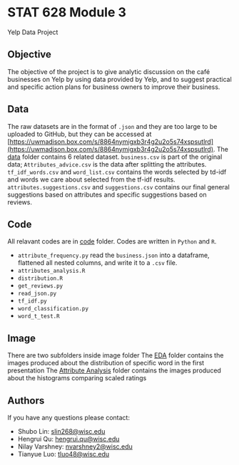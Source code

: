 # STAT 628 Module 3
Yelp Data Project

## Objective
The objective of the project is to give analytic discussion on the café 
businesses on Yelp by using data provided by Yelp, and to suggest practical and 
specific action plans for business owners to improve their business.

## Data


The raw datasets are in the format of `.json` and they are too large to be uploaded to GitHub, but they can be accessed at [https://uwmadison.box.com/s/8864nymigxb3r4g2u2o5s74xspsutlrd](https://uwmadison.box.com/s/8864nymigxb3r4g2u2o5s74xspsutlrd).
The [data]() folder contains 6 related dataset.
`business.csv` is part of the original data; `Attributes_advice.csv` is the data after splitting the attributes.
`tf_idf_words.csv` and `word_list.csv` contains the words selected by td-idf and words we care about selected from the tf-idf results.
`attributes.suggestions.csv` and  `suggestions.csv` contains our final general suggestions based on attributes and specific suggestions based on reviews.


## Code
All relavant codes are in [code]() folder. Codes are written in `Python` and `R`. 
- `attribute_frequency.py` read the `business.json` into a dataframe, flattened all nested columns, and write it to a `.csv` file.  
- `attributes_analysis.R` 
- `distribution.R`
- `get_reviews.py`
- `read_json.py`
- `tf_idf.py`
- `word_classification.py`
- `word_t_test.R`

## Image
There are two subfolders inside image folder
The [EDA](https://github.com/JumpyJumpy/stat628-module3/tree/master/image/EDA) folder contains the images produced about the distribution of specific word in the first presentation
The [Attribute Analysis](https://github.com/JumpyJumpy/stat628-module3/tree/master/image/Attribute%20Analysis) folder contains the images produced about the histograms comparing scaled ratings

## Authors
If you have any questions please contact:  
- Shubo Lin: slin268@wisc.edu  
- Hengrui Qu: hengrui.qu@wisc.edu  
- Nilay Varshney: nvarshney2@wisc.edu  
- Tianyue Luo: tluo48@wisc.edu  

